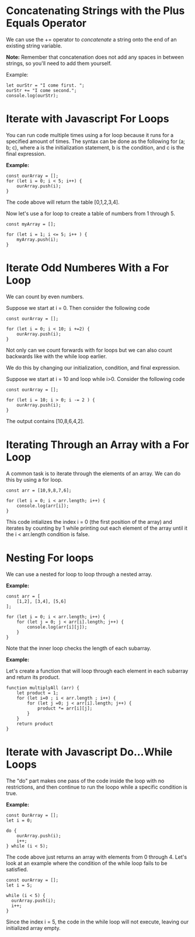# Concatenating Strings with the Plus Equals Operator

We can use the += operator to *concatenate* a string onto the end of an existing string variable. 

__Note:__ Remember that concatenation does not add any spaces in between strings, so you'll need to add them yourself.

Example:

```
let ourStr = "I come first. ";
ourStr += "I come second.";
console.log(ourStr);
```

# Iterate with Javascript For Loops

You can run code multiple times using a for loop because it runs for a specified amount of times. The syntax can be done as the following 
for (a; b; c), where a is the initialization statement, b is the condition, and c is the final expression.

__Example:__

```
const ourArray = [];
for (let i = 0; i < 5; i++) { 
    ourArray.push(i);
}
```
The code above will return the table [0,1,2,3,4].

Now let's use a for loop to create a table of numbers from 1 through 5.

```
const myArray = [];

for (let i = 1; i <= 5; i++ ) { 
    myArray.push(i);
}
```
# Iterate Odd Numberes With a For Loop 
We can count by even numbers. 

Suppose we start at i = 0. Then consider the following code

```
const ourArray = [];

for (let i = 0; i < 10; i +=2) { 
    ourArray.push(i);
}
```
Not only can we count forwards with for loops but we can also count backwards like with the while loop earlier.

We do this by changing our initialization, condition, and final expression.

Suppose we start at i = 10 and loop while i>0. Consider the following code
````
const ourArray = [];

for (let i = 10; i > 0; i -= 2 ) { 
    ourArray.push(i);
}
````
The output contains [10,8,6,4,2].

# Iterating Through an Array with a For Loop

A common task is to iterate through the elements of an array. We can do this by using a for loop.

```
const arr = [10,9,8,7,6];

for (let i = 0; i < arr.length; i++) { 
    console.log(arr[i]);
}
```
This code intializes the index i = 0 (the first position of the array) and iterates by counting by 1 while printing out each element of the array until it the i < arr.length condition is false.

# Nesting For loops

We can use a nested for loop to loop through a nested array. 


__Example:__

```
const arr = [ 
    [1,2], [3,4], [5,6]
];

for (let i = 0; i < arr.length; i++) { 
    for (let j = 0; j < arr[i].length; j++) { 
        console.log(arr[i][j]);
    }
}
```
Note that the inner loop checks the length of each subarray.

__Example:__ 

Let's create a function that will loop through each element in each subarray and return its product.

````
function multiplyAll (arr) { 
    let product = 1;
    for (let i=0 ; i < arr.length ; i++) { 
        for (let j =0; j < arr[i].length; j++) { 
            product *= arr[i][j];
        }
    }
    return product
}
````

# Iterate with Javascript Do...While Loops
The "do" part makes one pass of the code inside the loop with no restrictions, and then continue to run the loopo while a specific condition is true.

__Example:__ 

````
const OurArray = [];
let i = 0;

do {
    ourArray.push(i);
    i++;
} while (i < 5);
````
The code above just returns an array with elements from 0 through 4. Let's look at an example where the condition of the while loop fails to be satisfied.

````
const ourArray = []; 
let i = 5;

while (i < 5) {
  ourArray.push(i);
  i++;
}
````

Since the index i = 5, the code in the while loop will not execute, leaving our initialized array empty.





